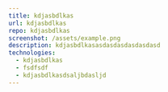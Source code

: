 ```yaml
---
title: kdjasbdlkas
url: kdjasbdlkas
repo: kdjasbdlkas
screenshot: /assets/example.png
description: kdjasbdlkasasdasdasdasdasdasd
technologies:
  - kdjasbdlkas
  - fsdfsdf
  - kdjasbdlkasdsaljbdasljd
---
```

